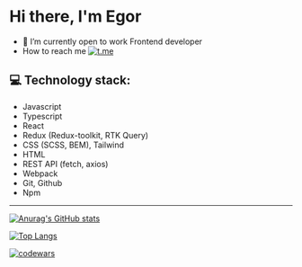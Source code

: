 #  Hi there, I'm Egor
 - 🌱 I’m currently open to work Frontend developer
 - How to reach me 
 [![t.me](https://img.shields.io/badge/Telegram-2CA5E0?style=for-the-badge&logo=telegram&logoColor=white)](https://t.me/mougra)
## 💻 Technology stack:
- Javascript
- Typescript
- React
- Redux (Redux-toolkit, RTK Query)
- CSS (SCSS, BEM), Tailwind
- HTML
- REST API (fetch, axios) 
- Webpack
- Git, Github
- Npm
***
[![Anurag's GitHub stats](https://github-readme-stats.vercel.app/api?username=mougra)](https://github.com/mougra/github-readme-stats)

[![Top Langs](https://github-readme-stats.vercel.app/api/top-langs/?username=mougra&layout=compact)](https://github.com/mougra/github-readme-stats)

[![codewars](https://www.codewars.com/users/mougra/badges/large)](https://www.codewars.com/users/mougra)
<!--
**mougra/mougra** is a ✨ _special_ ✨ repository because its `README.md` (this file) appears on your GitHub profile.

Here are some ideas to get you started:

- 🔭 I’m currently working on ...
- 🌱 I’m currently learning ...
- 👯 I’m looking to collaborate on ...
- 🤔 I’m looking for help with ...
- 💬 Ask me about ...
- 📫 How to reach me: ...
- 😄 Pronouns: ...
- ⚡ Fun fact: ...
-->
